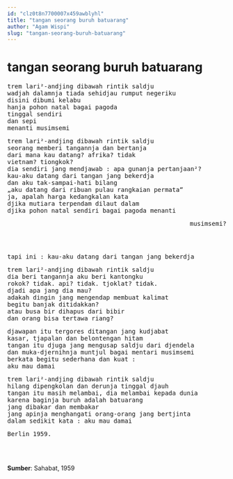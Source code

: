 ```yaml
---
id: "clz0t8n7700007x459awblyhl"
title: "tangan seorang buruh batuarang"
author: "Agam Wispi"
slug: "tangan-seorang-buruh-batuarang"
---
```


# tangan seorang buruh batuarang

<pre>
trem lari²-andjing dibawah rintik saldju
wadjah dalamnja tiada sehidjau rumput negeriku
disini dibumi kelabu
hanja pohon natal bagai pagoda
tinggal sendiri
dan sepi
menanti musimsemi
</pre>
<pre>
trem lari²-andjing dibawah rintik saldju
seorang memberi tangannja dan bertanja
dari mana kau datang? afrika? tidak
vietnam? tiongkok?
dia sendiri jang mendjawab : apa gunanja pertanjaan²?
kau-aku datang dari tangan jang bekerdja
dan aku tak-sampai-hati bilang
„aku datang dari ribuan pulau rangkaian permata“
ja, apalah harga kedangkalan kata
djika mutiara terpendam dilaut dalam
djika pohon natal sendiri bagai pagoda menanti
<pre align="right">
musimsemi?
</pre>
</pre>
<pre>
tapi ini : kau-aku datang dari tangan jang bekerdja
</pre>
<pre>
trem lari²-andjing dibawah rintik saldju
dia beri tangannja aku beri kantongku
rokok? tidak. api? tidak. tjoklat? tidak.
djadi apa jang dia mau?
adakah dingin jang mengendap membuat kalimat
begitu banjak ditidakkan?
atau busa bir dihapus dari bibir
dan orang bisa tertawa riang?
</pre>
<pre>
djawapan itu tergores ditangan jang kudjabat
kasar, tjapalan dan belontengan hitam
tangan itu djuga jang mengusap saldju dari djendela
dan muka-djernihnja muntjul bagai mentari musimsemi
berkata begitu sederhana dan kuat :
aku mau damai
</pre>
<pre>
trem lari²-andjing dibawah rintik saldju
hilang dipengkolan dan derunja tinggal djauh
tangan itu masih melambai, dia melambai kepada dunia
karena baginja buruh adalah batuarang
jang dibakar dan membakar
jang apinja menghangati orang-orang jang bertjinta
dalam sedikit kata : aku mau damai
</pre>
<pre>
Berlin 1959.
</pre>
<br/><br/>

**Sumber**: Sahabat, 1959


